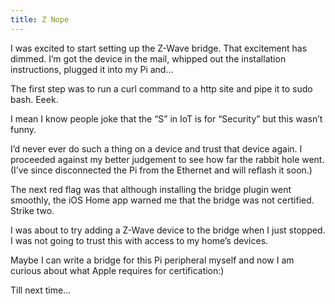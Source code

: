 ```yaml
---
title: Z Nope
---
```


I was excited to start setting up the Z-Wave bridge. That excitement has dimmed. I’m got the device in the mail, whipped out the installation instructions, plugged it into my Pi and...



The first step was to run a curl command to a http site and pipe it to sudo bash.  Eeek.



I mean I know people joke that the “S” in IoT is for “Security” but this wasn’t funny.



I’d never ever do such a thing on a device and trust that device again. I proceeded against my better judgement to see how far the rabbit hole went. (I’ve since disconnected the Pi from the Ethernet and will reflash it soon.)



The next red flag was that although installing the bridge plugin went smoothly, the iOS Home app warned me that the bridge was not certified. Strike two.



I was about to try adding a Z-Wave device to the bridge when I just stopped.  I was not going to trust this with access to my home’s devices.



Maybe I can write a bridge for this Pi peripheral myself and now I am curious about what Apple requires for certification:)



Till next time...
